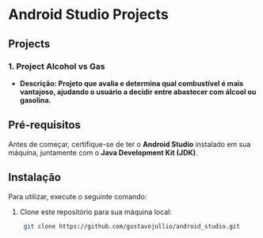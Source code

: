 # Android Studio Projects

## Projects

### 1. **Project Alcohol vs Gas**
- **Descrição: Projeto que avalia e determina qual combustível é mais vantajoso, ajudando o usuário a decidir entre abastecer com álcool ou gasolina.**



## Pré-requisitos

Antes de começar, certifique-se de ter o **Android Studio** instalado em sua máquina, juntamente com o **Java Development Kit (JDK)**.

## Instalação

Para utilizar, execute o seguinte comando:

1. Clone este repositório para sua máquina local:
    ```bash
     git clone https://github.com/gustavojullio/android_studio.git
     ```
   


